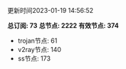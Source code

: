 更新时间2023-01-19 14:56:52

**总订阅: 73**
**总节点: 2222**
**有效节点: 374**
- trojan节点: 61
- v2ray节点: 140
- ss节点: 173
